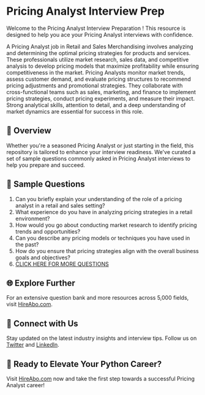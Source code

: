 # Pricing Analyst Interview Prep

Welcome to the Pricing Analyst Interview Preparation ! This resource is designed to help you ace your Pricing Analyst interviews with confidence.

A Pricing Analyst job in Retail and Sales Merchandising involves analyzing and determining the optimal pricing strategies for products and services. These professionals utilize market research, sales data, and competitive analysis to develop pricing models that maximize profitability while ensuring competitiveness in the market. Pricing Analysts monitor market trends, assess customer demand, and evaluate pricing structures to recommend pricing adjustments and promotional strategies. They collaborate with cross-functional teams such as sales, marketing, and finance to implement pricing strategies, conduct pricing experiments, and measure their impact. Strong analytical skills, attention to detail, and a deep understanding of market dynamics are essential for success in this role.

## 🚀 Overview

Whether you're a seasoned Pricing Analyst or just starting in the field, this repository is tailored to enhance your interview readiness. We've curated a set of sample questions commonly asked in Pricing Analyst interviews to help you prepare and succeed.

## 📝 Sample Questions

1. Can you briefly explain your understanding of the role of a pricing analyst in a retail and sales setting?
2. What experience do you have in analyzing pricing strategies in a retail environment?
3. How would you go about conducting market research to identify pricing trends and opportunities?
4. Can you describe any pricing models or techniques you have used in the past?
5. How do you ensure that pricing strategies align with the overall business goals and objectives?
6. [CLICK HERE FOR MORE QUESTIONS](https://hireabo.com/job/22_3_13/Pricing%20Analyst)

## 🌐 Explore Further

For an extensive question bank and more resources across 5,000 fields, visit [HireAbo.com](https://www.hireabo.com).

## 📱 Connect with Us

Stay updated on the latest industry insights and interview tips. Follow us on [Twitter](https://twitter.com/hireabo) and [LinkedIn](https://www.linkedin.com/in/hire-abo-3609972a8/).

## 🚀 Ready to Elevate Your Python Career?

Visit [HireAbo.com](https://www.hireabo.com) now and take the first step towards a successful Pricing Analyst career!